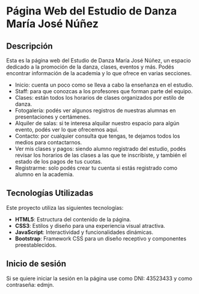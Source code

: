 # Página Web del Estudio de Danza María José Núñez

## Descripción
Esta es la página web del Estudio de Danza María José Núñez, un espacio dedicado a la promoción de la danza, clases, eventos y más. 
Podés encontrar información de la academia y lo que ofrece en varias secciones. 
- Inicio: cuenta un poco como se lleva a cabo la enseñanza en el estudio.
- Staff: para que conozcas a los profesores que forman parte del equipo.
- Clases: están todos los horarios de clases organizados por estilo de danza.
- Fotogalería: podés ver algunos registros de nuestras alumnas en presentaciones y certámenes.
- Alquiler de salas: si te interesa alquilar nuestro espacio para algún evento, podés ver lo que ofrecemos aquí.
- Contacto: por cualquier consulta que tengas, te dejamos todos los medios para contactarnos.
- Ver mis clases y pagos: siendo alumno registrado del estudio, podés revisar los horarios de las clases a las que te inscribiste, y también el estado de los pagos de tus cuotas.
- Registrarme: solo podés crear tu cuenta si estás registrado como alumno en la academia.

## Tecnologías Utilizadas
Este proyecto utiliza las siguientes tecnologías:

- **HTML5**: Estructura del contenido de la página.
- **CSS3**: Estilos y diseño para una experiencia visual atractiva.
- **JavaScript**: Interactividad y funcionalidades dinámicas.
- **Bootstrap**: Framework CSS para un diseño receptivo y componentes preestablecidos.

## Inicio de sesión
Si se quiere iniciar la sesión en la página use como DNI: 43523433 y como contraseña: edmjn.